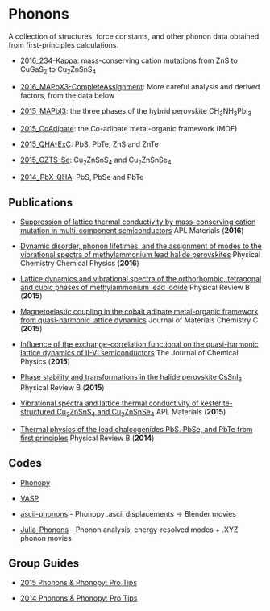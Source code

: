 Phonons
=======

A collection of structures, force constants, and other phonon data obtained from first-principles calculations.

- [2016_234-Kappa](http://doi.org/10.15125/BATH-00219): mass-conserving cation mutations from ZnS to CuGaS<sub>2</sub> to Cu<sub>2</sub>ZnSnS<sub>4</sub>

- [2016_MAPbX3-CompleteAssignment](2016_MAPbX3-CompleteAssignment): More careful analysis and derived factors, from the data below

- [2015_MAPbI3](2015_MAPbI3): the three phases of the hybrid perovskite CH<sub>3</sub>NH<sub>3</sub>PbI<sub>3</sub>

- [2015_CoAdipate](2015_CoAdipate): the Co-adipate metal-organic framework (MOF)

- [2015_QHA-ExC](2015_QHA-ExC): PbS, PbTe, ZnS and ZnTe

- [2015_CZTS-Se](2015_CZTS-Se): Cu<sub>2</sub>ZnSnS<sub>4</sub> and Cu<sub>2</sub>ZnSnSe<sub>4</sub>

- [2014_PbX-QHA](2014_PbX-QHA): PbS, PbSe and PbTe


Publications
------------

- [Suppression of lattice thermal conductivity by mass-conserving cation mutation in multi-component semiconductors](http://dx.doi.org/10.1063/1.4955401) APL Materials (**2016**)

- [Dynamic disorder, phonon lifetimes, and the assignment of modes to the vibrational spectra of methylammonium lead halide perovskites](http://dx.doi.org/10.1039/C6CP03474H) Physical Chemistry Chemical Physics (**2016**)

- [Lattice dynamics and vibrational spectra of the orthorhombic, tetragonal and cubic phases of methylammonium lead iodide](http://journals.aps.org/prb/abstract/10.1103/PhysRevB.92.144308) Physical Review B (**2015**)

- [Magnetoelastic coupling in the cobalt adipate metal-organic framework from quasi-harmonic lattice dynamics](http://pubs.rsc.org/en/content/articlepdf/2015/tc/c5tc02633d) Journal of Materials Chemistry C (**2015**)

- [Influence of the exchange-correlation functional on the quasi-harmonic lattice dynamics of II-VI semiconductors](http://scitation.aip.org/content/aip/journal/jcp/143/6/10.1063/1.4928058?TRACK=RSS)
The Journal of Chemical Physics (**2015**)

- [Phase stability and transformations in the halide perovskite CsSnI<sub>3</sub>](http://journals.aps.org/prb/abstract/10.1103/PhysRevB.91.144107) Physical Review B (**2015**)

- [Vibrational spectra and lattice thermal conductivity of kesterite-structured Cu<sub>2</sub>ZnSnS<sub>4</sub> and Cu<sub>2</sub>ZnSnSe<sub>4</sub>](http://scitation.aip.org/content/aip/journal/aplmater/3/4/10.1063/1.4917044) APL Materials (**2015**)

- [Thermal physics of the lead chalcogenides PbS, PbSe, and PbTe from first principles](http://journals.aps.org/prb/abstract/10.1103/PhysRevB.89.205203) Physical Review B (**2014**)


Codes
-----

- [Phonopy](http://atztogo.github.io/phonopy)

- [VASP](https://www.vasp.at)

- [ascii-phonons](https://github.com/ajjackson/ascii-phonons) - Phonopy .ascii displacements -> Blender movies

- [Julia-Phonons](https://github.com/jarvist/Julia-Phonons) - Phonon analysis, energy-resolved modes + .XYZ phonon movies


Group Guides
------------

- [2015 Phonons & Phonopy: Pro Tips](http://people.bath.ac.uk/aw558/presentations/phonopy_tips_2015.pdf)

- [2014 Phonons & Phonopy: Pro Tips](http://people.bath.ac.uk/aw558/presentations/phonopy_tips_2014.pdf)
